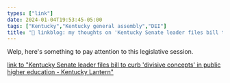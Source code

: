 ```yaml
---
types: ["link"]
date: 2024-01-04T19:53:45-05:00
tags: ["Kentucky","Kentucky general assembly","DEI"]
title: "🔗 linkblog: my thoughts on 'Kentucky Senate leader files bill to curb 'divisive concepts' in public higher education - Kentucky Lantern'"
---
```

Welp, here's something to pay attention to this legislative session.

[link to "Kentucky Senate leader files bill to curb 'divisive concepts' in public higher education - Kentucky Lantern"](https://kentuckylantern.com/2024/01/04/kentucky-senate-leader-files-bill-to-curb-divisive-concepts-in-public-higher-education/)
